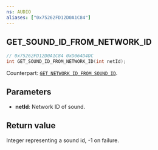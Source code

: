 ```yaml
---
ns: AUDIO
aliases: ["0x75262FD12D0A1C84"]
---
```

## GET_SOUND_ID_FROM_NETWORK_ID

```c
// 0x75262FD12D0A1C84 0xD064D4DC
int GET_SOUND_ID_FROM_NETWORK_ID(int netId);
```

Counterpart: [`GET_NETWORK_ID_FROM_SOUND_ID`](#_0x2DE3F0A134FFBC0D).

## Parameters
* **netId**: Network ID of sound.

## Return value
Integer representing a sound id, -1 on failure.
